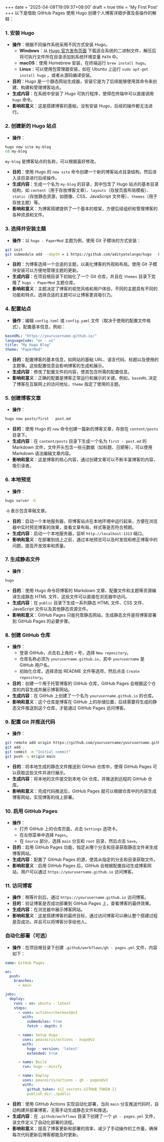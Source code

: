 +++
date = '2025-04-08T19:09:37+08:00'
draft = true
title = 'My First Post'
+++
以下是借助 GitHub Pages 使用 Hugo 创建个人博客详细步骤及各操作的解释：

### 1. 安装 Hugo
- **操作**：根据不同操作系统采用不同方式安装 Hugo。
    - **Windows**：从 [Hugo 官方发布页面](https://github.com/gohugoio/hugo/releases) 下载适合系统的二进制文件，解压后将可执行文件所在目录添加到系统环境变量 `PATH` 中。
    - **macOS**：使用 Homebrew 安装，在终端运行 `brew install hugo`。
    - **Linux**：可以使用包管理器安装，如在 Ubuntu 上运行 `sudo apt-get install hugo` ，或者从源码编译安装。
- **目的**：Hugo 是一个静态网站生成器，安装它是为了后续能够使用其命令来创建、构建和管理博客站点。
- **生成内容**：在系统中安装了 Hugo 可执行程序，使得在终端中可以直接调用 `hugo` 命令。
- **影响和意义**：这是搭建博客的基础，没有安装 Hugo，后续的操作都无法进行。

### 2. 创建新的 Hugo 站点
- **操作**：
```bash
hugo new site my-blog
cd my-blog
```
`my-blog` 是博客站点的名称，可以根据喜好修改。
- **目的**：使用 Hugo 的 `new site` 命令创建一个新的博客站点目录结构，然后进入该目录进行后续操作。
- **生成内容**：生成一个名为 `my-blog` 的目录，其中包含了 Hugo 站点的基本目录结构，如 `content`（用于存放博客文章）、`layouts`（存放页面布局模板）、`static`（存放静态资源，如图像、CSS、JavaScript 文件等）、`themes`（用于存放主题）等。
- **影响和意义**：为博客搭建提供了一个基本的框架，方便后续组织和管理博客的各种资源和文件。

### 3. 选择并安装主题
- **操作**：以 `hugo - PaperMod` 主题为例，使用 Git 子模块的方式安装：
```bash
git init
git submodule add --depth = 1 https://github.com/adityatelange/hugo - PaperMod.git themes/PaperMod
```
- **目的**：为博客选择一个合适的主题，以美化博客的外观和布局。使用 Git 子模块安装可以方便地管理主题的更新。
- **生成内容**：在项目根目录下初始化了一个 Git 仓库，并且在 `themes` 目录下克隆了 `hugo - PaperMod` 主题仓库。
- **影响和意义**：主题决定了博客的视觉风格和用户体验，不同的主题具有不同的功能和特点，选择合适的主题可以让博客更具吸引力。

### 4. 配置站点
- **操作**：编辑 `config.toml` 或 `config.yaml` 文件（取决于使用的配置文件格式），配置基本信息，例如：
```yaml
baseURL: "https://yourusername.github.io/"
languageCode: "en - us"
title: "My Hugo Blog"
theme: "PaperMod"
```
- **目的**：配置博客的基本信息，如网站的基础 URL、语言代码、标题以及使用的主题等。这些配置信息会影响博客的生成和展示。
- **生成内容**：修改了配置文件的内容，使其包含所需的配置信息。
- **影响和意义**：正确的配置是博客正常运行和展示的关键。例如，`baseURL` 决定了博客在互联网上的访问地址，`theme` 指定了使用的主题。

### 5. 创建博客文章
- **操作**：
```bash
hugo new posts/first - post.md
```
- **目的**：使用 Hugo 的 `new` 命令创建一篇新的博客文章，存放在 `content/posts` 目录下。
- **生成内容**：在 `content/posts` 目录下生成一个名为 `first - post.md` 的 Markdown 文件，文件开头包含一些元数据（如标题、日期等），可以使用 Markdown 语法编辑文章内容。
- **影响和意义**：这是博客的核心内容，通过创建文章可以不断丰富博客的内容，吸引读者。

### 6. 本地预览
- **操作**：
```bash
hugo server -D
```
`-D` 表示包含草稿文章。
- **目的**：启动一个本地服务器，将博客站点在本地环境中运行起来，方便在浏览器中实时预览博客的效果，查看文章布局、样式等是否符合预期。
- **生成内容**：启动一个本地服务器，监听 `http://localhost:1313` 端口。
- **影响和意义**：在部署到线上之前，通过本地预览可以及时发现和修正博客中的问题，提高开发效率和质量。

### 7. 生成静态文件
- **操作**：
```bash
hugo
```
- **目的**：使用 Hugo 命令将博客的 Markdown 文章、配置文件和主题等资源编译生成静态 HTML 文件，这些文件可以直接在浏览器中访问。
- **生成内容**：在 `public` 目录下生成一系列静态 HTML 文件、CSS 文件、JavaScript 文件以及其他静态资源文件。
- **影响和意义**：GitHub Pages 只能托管静态网站，生成静态文件是将博客部署到 GitHub Pages 的必要步骤。

### 8. 创建 GitHub 仓库
- **操作**：
    - 登录 GitHub，点击右上角的 `+` 号，选择 `New repository`。
    - 仓库名称必须为 `yourusername.github.io`，其中 `yourusername` 是 GitHub 用户名。
    - 初始化仓库，选择添加 README 文件等选项，然后点击 `Create repository`。
- **目的**：创建一个用于托管博客的 GitHub 仓库，GitHub Pages 会根据这个仓库的内容生成并展示博客网站。
- **生成内容**：在 GitHub 上创建了一个名为 `yourusername.github.io` 的仓库。
- **影响和意义**：这个仓库是博客在 GitHub 上的存储位置，后续需要将生成的静态文件推送到这个仓库，才能通过 GitHub Pages 访问博客。

### 9. 配置 Git 并推送代码
- **操作**：
```bash
git remote add origin https://github.com/yourusername/yourusername.github.io.git
git add .
git commit -m "Initial commit"
git push -u origin main
```
- **目的**：将本地生成的静态文件推送到 GitHub 仓库中，使得 GitHub Pages 可以获取这些文件并进行展示。
- **生成内容**：将本地的文件提交到本地 Git 仓库，并推送到远程的 GitHub 仓库。
- **影响和意义**：完成代码推送后，GitHub Pages 就可以根据仓库中的内容生成博客网站，实现博客的线上部署。

### 10. 启用 GitHub Pages
- **操作**：
    - 打开 GitHub 上的仓库页面，点击 `Settings` 选项卡。
    - 在左侧菜单中选择 `Pages`。
    - 在 `Source` 部分，选择 `main` 分支和 `root` 目录，然后点击 `Save`。
- **目的**：启用 GitHub Pages 功能，指定从哪个分支和目录获取静态文件来生成博客网站。
- **生成内容**：配置了 GitHub Pages 的源，使其从指定的分支和目录获取文件。
- **影响和意义**：启用 GitHub Pages 后，GitHub 会根据配置自动生成博客网站，用户可以通过 `https://yourusername.github.io` 访问博客。

### 11. 访问博客
- **操作**：稍等片刻后，通过 `https://yourusername.github.io` 访问博客。
- **目的**：验证博客是否成功部署到 GitHub Pages 上，查看博客的最终效果。
- **生成内容**：在浏览器中展示博客网站。
- **影响和意义**：这是搭建博客的最终目标，通过访问博客可以确认整个搭建过程是否成功，并且可以将博客分享给他人。

### 自动化部署（可选）
- **操作**：在项目根目录下创建 `.github/workflows/gh - pages.yml` 文件，内容如下：
```yaml
name: GitHub Pages

on:
  push:
    branches:
      - main

jobs:
  deploy:
    runs - on: ubuntu - latest
    steps:
      - uses: actions/checkout@v3
        with:
          submodules: true
          fetch - depth: 0

      - name: Setup Hugo
        uses: peaceiris/actions - hugo@v2
        with:
          hugo - version: 'latest'
          extended: true

      - name: Build
        run: hugo --minify

      - name: Deploy
        uses: peaceiris/actions - gh - pages@v3
        with:
          github_token: ${{ secrets.GITHUB_TOKEN }}
          publish_dir:./public
```
- **目的**：使用 GitHub Actions 实现自动化部署，当向 `main` 分支推送代码时，自动构建并部署博客，无需手动生成静态文件和推送。
- **生成内容**：在 `.github/workflows` 目录下创建了一个 `gh - pages.yml` 文件，该文件定义了自动化部署的流程。
- **影响和意义**：提高了博客更新和部署的效率，减少了手动操作的工作量，确保每次代码更新后博客都能及时更新。 